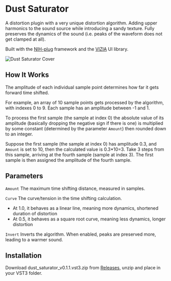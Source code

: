# Dust Saturator

A distortion plugin with a very unique distortion algorithm. Adding upper harmonics to the sound source while introducing a sandy texture. Fully preserves the dynamics of the sound (i.e. peaks of the waveform does not get clamped at all).

Built with the [NIH-plug](https://github.com/robbert-vdh/nih-plug) framework and the [VIZIA](https://github.com/vizia/vizia) UI library.

![Dust Saturator Cover](https://github.com/Everither/dust-saturator/assets/122586326/2fe5cdb4-72a2-4df1-8e60-20bbc46400f4)

## How It Works

The amplitude of each individual sample point determines how far it gets forward time shifted.

For example, an array of 10 sample points gets processed by the algorithm, with indexes 0 to 9.
Each sample has an amplitude between -1 and 1.

To process the first sample (the sample at index 0) the absolute value of its amplitude (basically dropping the negative sign if there is one) is multiplied by some constant (determined by the parameter `Amount`) then rounded down to an integer.

Suppose the first sample (the sample at index 0) has amplitude 0.3, and `Amount` is set to 10, then the calculated value is 0.3*10=3.
Take 3 steps from this sample, arriving at the fourth sample (sample at index 3). The first sample is then assigned the amplitude of the fourth sample.

## Parameters
`Amount` The maximum time shifting distance, measured in samples.

`Curve` The curve/tension in the time shifting calculation.

- At 1.0, it behaves as a linear line, meaning more dynamics, shortened duration of distortion
- At 0.5, it behaves as a square root curve, meaning less dynamics, longer distortion

`Invert` Inverts the algorithm. When enabled, peaks are preserved more, leading to a warmer sound. 

## Installation
Download dust_saturator_v0.1.1.vst3.zip from [Releases](https://github.com/Everither/dust-saturation/releases/tag/v0.1.1), unzip and place in your VST3 folder. 
